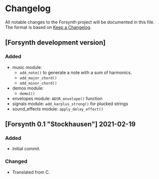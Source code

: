 # Changelog
All notable changes to the Forsynth project will be documented in this file.
The format is based on [Keep a Changelog](https://keepachangelog.com/en/1.0.0/).


## [Forsynth development version]

### Added
- music module:
    - `add_note()` to generate a note with a sum of harmonics.
    - `add_major_chord()`
    - `add_minor_chord()`
- demos module:
    - `demo1()`
- envelopes module: `ADSR_envelope()` function
- signals module: `add_karplus_strong()` for plucked strings
- sound_effects module: `apply_delay_effect()`

## [Forsynth 0.1 "Stockhausen"] 2021-02-19

### Added
- Initial commit.

### Changed
- Translated from C.
